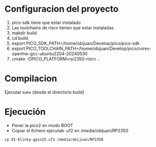 # Configuracion del proyecto

1. pico-sdk tiene que estar instalado
2. Las toolchains de riscv tienen que estar instaladas
3. makdir build
4. cd build
5. export PICO_SDK_PATH=/home/obijuan/Develop/pico/pico-sdk
6. export PICO_TOOLCHAIN_PATH=/home/obijuan/Develop/pico/corev-openhw-gcc-ubuntu2204-20240530
7. cmake -DPICO_PLATFORM=rp2350-riscv ..


# Compilacion

Ejecutar `make` (desde el directorio build)

# Ejecución

* Poner la pico2 en modo BOOT
* Copiar el fichero ejecutab .uf2 en /media/obijuan/RP2350

```
cp 01-blinky-gpio15.uf2 /media/obijuan/RP2350
```

